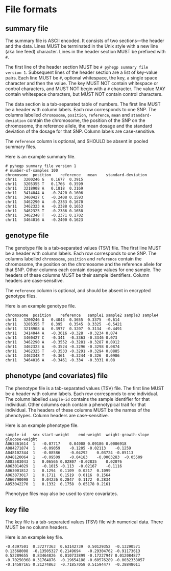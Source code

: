 # File formats
## summary file

The summary file is ASCII encoded. It consists of two sections—the header and the data. Lines MUST be terminated in the Unix style with a new line (aka line feed) character. Lines in the header section MUST be prefixed with `#`.

The first line of the header section MUST be `# pyhegp summary file version 1`. Subsequent lines of the header section are a list of key-value pairs. Each line MUST be `#`, optional whitespace, the key, a single space character and then the value. The key MUST NOT contain whitespace or control characters, and MUST NOT begin with a `#` character. The value MAY contain whitespace characters, but MUST NOT contain control characters.

The data section is a tab-separated table of numbers. The first line MUST be a header with column labels. Each row corresponds to one SNP. The columns labelled `chromosome`, `position`, `reference`, `mean` and `standard-deviation` contain the chromosome, the position of the SNP on the chromosome, the reference allele, the mean dosage and the standard deviation of the dosage for that SNP. Column labels are case-sensitive.

The `reference` column is optional, and SHOULD be absent in pooled summary files.

Here is an example summary file.
```
# pyhegp summary file version 1
# number-of-samples 100
chromosome	position	reference	mean	standard-deviation
chr11	3200246	G	0.1677	0.3915
chr11	3205355	T	0.1766	0.3599
chr11	3218908	A	0.1818	0.3169
chr11	3414044	A	-0.2420	0.1606
chr11	3460427	C	-0.2408	0.1593
chr11	3462290	A	-0.2383	0.1670
chr11	3462323	A	-0.2388	0.1653
chr11	3462325	T	-0.2386	0.1658
chr11	3462348	T	-0.2371	0.1702
chr11	3464016	A	-0.2400	0.1623
```

## genotype file

The genotype file is a tab-separated values (TSV) file. The first line MUST be a header with column labels. Each row corresponds to one SNP. The columns labelled `chromosome`, `position` and `reference` contain the chromosome, the position on the chromosome and the reference allele for that SNP. Other columns each contain dosage values for one sample. The headers of these columns MUST be their sample identifiers. Column headers are case-sensitive.

The `reference` column is optional, and should be absent in encrypted genotype files.

Here is an example genotype file.
```
chromosome	position	reference	sample1 sample2 sample3 sample4
chr11	3200246	G	0.4043	0.3655	0.3375	-0.614
chr11	3205355	T	0.395	0.3545	0.3325	-0.5421
chr11	3218908	A	0.3977	0.3207	0.3134	-0.4491
chr11	3414044	A	-0.3616	-0.328	-0.3234	0.074
chr11	3460427	C	-0.341	-0.3363	-0.3346	0.073
chr11	3462290	A	-0.3552	-0.3281	-0.3287	0.0912
chr11	3462323	A	-0.3524	-0.3296	-0.3298	0.0874
chr11	3462325	T	-0.3533	-0.3291	-0.3294	0.0885
chr11	3462348	T	-0.361	-0.3244	-0.326	0.0986
chr11	3464016	A	-0.3461	-0.334	-0.3331	0.08
```

## phenotype (and covariates) file

The phenotype file is a tab-separated values (TSV) file. The first line MUST be a header with column labels. Each row corresponds to one individual. The column labelled `sample-id` contains the sample identifier for that individual. Other columns each contain a phenotypical trait for that individual. The headers of these columns MUST be the names of the phenotypes. Column headers are case-sensitive.

Here is an example phenotype file.
```
sample-id	sex	start-weight	end-weight	weight-growth-slope	glucose-weight
A063361614	1	-0.07717	0.04008	0.09186	0.0006918
A084271874	1	-0.09059	-0.1205	-0.02113	-0.1259
A048102344	1	-0.08586	-0.04292	0.03724	-0.05113
A048120064	1	-0.09509	-0.04183	-0.0003283	-0.05509
A083583043	1	0.06565	0.02807	-0.02835	0.02076
A063014029	1	-0.1015	-0.113	-0.02167	-0.1116
A063001812	1	0.1294	0.1109	0.0217	0.1099
A063873017	1	0.1711	0.1519	0.0116	0.1564
A066790098	1	0.04236	0.2847	0.1172	0.2834
A053042270	1	0.1332	0.1758	0.05178	0.2161
```

Phenotype files may also be used to store covariates.

## key file

The key file is a tab-separated values (TSV) file with numerical data. There MUST be no column headers.

Here is an example key file.
```
-0.4397501	0.37277363	0.63142739	0.50129352	-0.13290571
0.13568008	-0.13505327	0.2149694	-0.29304762	-0.91173613
0.52289655	0.83464826	0.010733899	-0.17227947	0.012084877
-0.70250368	0.31764876	-0.19654188	-0.60576289	-0.0032338057
-0.14587165	0.21274863	-0.71857058	0.51594477	-0.38848011
```
